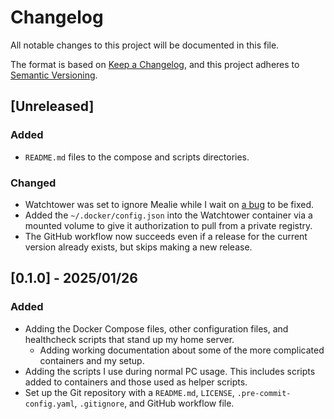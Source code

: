 # Changelog
All notable changes to this project will be documented in this file.

The format is based on [Keep a Changelog](https://keepachangelog.com/en/1.1.0/),
and this project adheres to [Semantic Versioning](https://semver.org/spec/v2.0.0.html).


## [Unreleased]
### Added
- `README.md` files to the compose and scripts directories.

### Changed
- Watchtower was set to ignore Mealie while I wait on [a bug](https://github.com/mealie-recipes/mealie/issues/4563) to be fixed.
- Added the `~/.docker/config.json` into the Watchtower container via a mounted volume to give it authorization to pull from a private registry.
- The GitHub workflow now succeeds even if a release for the current version already exists, but skips making a new release.


## [0.1.0] - 2025/01/26
### Added
- Adding the Docker Compose files, other configuration files, and healthcheck scripts that stand up my home server.
  - Adding working documentation about some of the more complicated containers and my setup.
- Adding the scripts I use during normal PC usage. This includes scripts added to containers and those used as helper scripts.
- Set up the Git repository with a `README.md`, `LICENSE`, `.pre-commit-config.yaml`, `.gitignore`, and GitHub workflow file.
